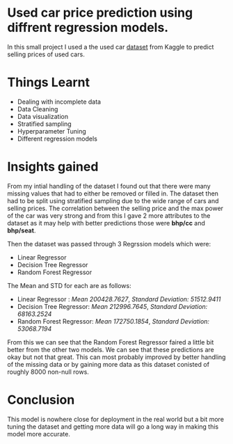 # Used car price prediction using diffrent regression models.
In this small project I used a the used car [dataset](https://www.kaggle.com/nehalbirla/vehicle-dataset-from-cardekho/notebooks) from Kaggle to predict 
selling prices of used cars.

# Things Learnt
* Dealing with incomplete data
* Data Cleaning
* Data visualization
* Stratified sampling
* Hyperparameter Tuning
* Different regression models

# Insights gained
From my intial handling of the dataset I found out that there were many missing values that had to either be removed or
filled in. The dataset then had to be split using stratified sampling due to the wide range of cars and selling prices. The correlation between the
selling price and the max power of the car was very strong and from this I gave 2 more attributes to the dataset as it may help with better predictions
those were **bhp/cc** and **bhp/seat**. 

Then the dataset was passed through 3 Regrssion models which were:
* Linear Regressor
* Decision Tree Regressor 
* Random Forest Regressor

The Mean and STD for each are as follows:
* Linear Regressor : *Mean 200428.7627*, *Standard Deviation: 51512.9411*
* Decision Tree Regressor: *Mean 212996.7645*, *Standard Deviation: 68163.2524*
* Random Forest Regressor: *Mean 172750.1854*, *Standard Deviation: 53068.7194*

From this we can see that the Random Forest Regressor faired a little bit better from the other two models. 
We can see that these predictions are okay but not that great. This can most probably improved by better handling of the missing data
or by gaining more data as this dataset conisted of roughly 8000 non-null rows.

# Conclusion
This model is nowhere close for deployment in the real world but a bit more tuning the dataset and 
getting more data will go a long way in making this model more accurate.

